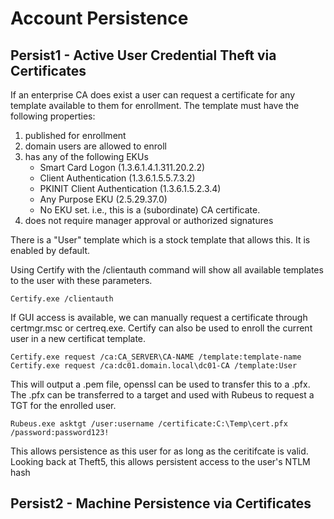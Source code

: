 # Account Persistence

## Persist1 - Active User Credential Theft via Certificates

If an enterprise CA does exist a user can request a certificate for any template available to them for enrollment. The template must have the following properties:

1. published for enrollment
2. domain users are allowed to enroll
3. has any of the following EKUs
	* Smart Card Logon (1.3.6.1.4.1.311.20.2.2)
	* Client Authentication (1.3.6.1.5.5.7.3.2)
	* PKINIT Client Authentication (1.3.6.1.5.2.3.4)
	* Any Purpose EKU (2.5.29.37.0)
	* No EKU set. i.e., this is a (subordinate) CA certificate.
4. does not require manager approval or authorized signatures

There is a "User" template which is a stock template that allows this. It is enabled by default. 

Using Certify with the /clientauth command will show all available templates to the user with these parameters. 

```
Certify.exe /clientauth
```

If GUI access is available, we can manually request a certificate through certmgr.msc or certreq.exe. Certify can also be used to enroll the current user in a new certificat template. 

```
Certify.exe request /ca:CA_SERVER\CA-NAME /template:template-name
Certify.exe request /ca:dc01.domain.local\dc01-CA /template:User
```

This will output a .pem file, openssl can be used to transfer this to a .pfx. The .pfx can be transferred to a target and used with Rubeus to request a TGT for the enrolled user. 

```
Rubeus.exe asktgt /user:username /certificate:C:\Temp\cert.pfx /password:password123!
```
This allows persistence as this user for as long as the ceritifcate is valid. Looking back at Theft5, this allows persistent access to the user's NTLM hash


## Persist2 - Machine Persistence via Certificates

